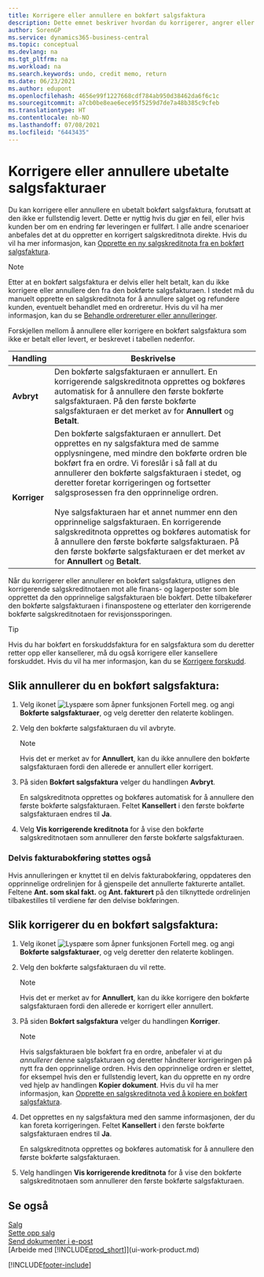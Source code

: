 ```yaml
---
title: Korrigere eller annullere en bokført salgsfaktura
description: Dette emnet beskriver hvordan du korrigerer, angrer eller annullerer en bokført salgsfaktura og utligner en salgskreditnota.
author: SorenGP
ms.service: dynamics365-business-central
ms.topic: conceptual
ms.devlang: na
ms.tgt_pltfrm: na
ms.workload: na
ms.search.keywords: undo, credit memo, return
ms.date: 06/23/2021
ms.author: edupont
ms.openlocfilehash: 4656e99f1227668cdf784ab950d38462da6f6c1c
ms.sourcegitcommit: a7cb0be8eae6ece95f5259d7de7a48b385c9cfeb
ms.translationtype: HT
ms.contentlocale: nb-NO
ms.lasthandoff: 07/08/2021
ms.locfileid: "6443435"
---
```

# <a name="correct-or-cancel-unpaid-sales-invoices"></a>Korrigere eller annullere ubetalte salgsfakturaer

Du kan korrigere eller annullere en ubetalt bokført salgsfaktura, forutsatt at den ikke er fullstendig levert. Dette er nyttig hvis du gjør en feil, eller hvis kunden ber om en endring før leveringen er fullført. I alle andre scenarioer anbefales det at du oppretter en korrigert salgskreditnota direkte. Hvis du vil ha mer informasjon, kan [Opprette en ny salgskreditnota fra en bokført salgsfaktura](sales-how-process-sales-returns-cancellations.md#to-create-a-sales-credit-memo-from-a-posted-sales-invoice).  

> [!NOTE]  
> Etter at en bokført salgsfaktura er delvis eller helt betalt, kan du ikke korrigere eller annullere den fra den bokførte salgsfakturaen. I stedet må du manuelt opprette en salgskreditnota for å annullere salget og refundere kunden, eventuelt behandlet med en ordreretur. Hvis du vil ha mer informasjon, kan du se [Behandle ordrereturer eller annulleringer](sales-how-process-sales-returns-cancellations.md).

Forskjellen mellom å annullere eller korrigere en bokført salgsfaktura som ikke er betalt eller levert, er beskrevet i tabellen nedenfor.

| Handling | Beskrivelse |
| --- | --- |
| **Avbryt** |Den bokførte salgsfakturaen er annullert. En korrigerende salgskreditnota opprettes og bokføres automatisk for å annullere den første bokførte salgsfakturaen. På den første bokførte salgsfakturaen er det merket av for **Annullert** og **Betalt**. |
| **Korriger** |Den bokførte salgsfakturaen er annullert. Det opprettes en ny salgsfaktura med de samme opplysningene, med mindre den bokførte ordren ble bokført fra en ordre. Vi foreslår i så fall at du annullerer den bokførte salgsfakturaen i stedet, og deretter foretar korrigeringen og fortsetter salgsprosessen fra den opprinnelige ordren. <br/><br/>Nye salgsfakturaen har et annet nummer enn den opprinnelige salgsfakturaen. En korrigerende salgskreditnota opprettes og bokføres automatisk for å annullere den første bokførte salgsfakturaen. På den første bokførte salgsfakturaen er det merket av for **Annullert** og **Betalt**. |

Når du korrigerer eller annullerer en bokført salgsfaktura, utlignes den korrigerende salgskreditnotaen mot alle finans- og lagerposter som ble opprettet da den opprinnelige salgsfakturaen ble bokført. Dette tilbakefører den bokførte salgsfakturaen i finanspostene og etterlater den korrigerende bokførte salgskreditnotaen for revisjonssporingen.  

> [!TIP]
> Hvis du har bokført en forskuddsfaktura for en salgsfaktura som du deretter retter opp eller kansellerer, må du også korrigere eller kansellere forskuddet. Hvis du vil ha mer informasjon, kan du se [Korrigere forskudd](finance-how-to-correct-prepayments.md).

## <a name="to-cancel-a-posted-sales-invoice"></a>Slik annullerer du en bokført salgsfaktura:

1. Velg ikonet ![Lyspære som åpner funksjonen Fortell meg.](media/ui-search/search_small.png "Fortell hva du vil gjøre") og angi **Bokførte salgsfakturaer**, og velg deretter den relaterte koblingen.  
2. Velg den bokførte salgsfakturaen du vil avbryte.

    > [!NOTE]  
    >   Hvis det er merket av for **Annullert**, kan du ikke annullere den bokførte salgsfakturaen fordi den allerede er annullert eller korrigert.
3. På siden **Bokført salgsfaktura** velger du handlingen **Avbryt**.

    En salgskreditnota opprettes og bokføres automatisk for å annullere den første bokførte salgsfakturaen. Feltet **Kansellert** i den første bokførte salgsfakturaen endres til **Ja**.
4. Velg **Vis korrigerende kreditnota** for å vise den bokførte salgskreditnotaen som annullerer den første bokførte salgsfakturaen.

### <a name="partial-invoice-posting-also-supported"></a>Delvis fakturabokføring støttes også

Hvis annulleringen er knyttet til en delvis fakturabokføring, oppdateres den opprinnelige ordrelinjen for å gjenspeile det annullerte fakturerte antallet. Feltene **Ant. som skal fakt.** og **Ant. fakturert** på den tilknyttede ordrelinjen tilbakestilles til verdiene før den delvise bokføringen.

## <a name="to-correct-a-posted-sales-invoice"></a>Slik korrigerer du en bokført salgsfaktura:

1. Velg ikonet ![Lyspære som åpner funksjonen Fortell meg.](media/ui-search/search_small.png "Fortell hva du vil gjøre") og angi **Bokførte salgsfakturaer**, og velg deretter den relaterte koblingen.  
2. Velg den bokførte salgsfakturaen du vil rette.

    > [!NOTE]  
    >   Hvis det er merket av for **Annullert**, kan du ikke korrigere den bokførte salgsfakturaen fordi den allerede er korrigert eller annullert.
3. På siden **Bokført salgsfaktura** velger du handlingen **Korriger**.  

    > [!NOTE]
    > Hvis salgsfakturaen ble bokført fra en ordre, anbefaler vi at du *annullerer* denne salgsfakturaen og deretter håndterer korrigeringen på nytt fra den opprinnelige ordren. Hvis den opprinnelige ordren er slettet, for eksempel hvis den er fullstendig levert, kan du opprette en ny ordre ved hjelp av handlingen **Kopier dokument**. Hvis du vil ha mer informasjon, kan [Opprette en salgskreditnota ved å kopiere en bokført salgsfaktura](sales-how-process-sales-returns-cancellations.md#to-create-a-sales-credit-memo-by-copying-a-posted-sales-invoice).
4. Det opprettes en ny salgsfaktura med den samme informasjonen, der du kan foreta korrigeringen. Feltet **Kansellert** i den første bokførte salgsfakturaen endres til **Ja**.

    En salgskreditnota opprettes og bokføres automatisk for å annullere den første bokførte salgsfakturaen.
5. Velg handlingen **Vis korrigerende kreditnota** for å vise den bokførte salgskreditnotaen som annullerer den første bokførte salgsfakturaen.

## <a name="see-also"></a>Se også

[Salg](sales-manage-sales.md)  
[Sette opp salg](sales-setup-sales.md)  
[Send dokumenter i e-post](ui-how-send-documents-email.md)  
[Arbeide med [!INCLUDE[prod_short](includes/prod_short.md)]](ui-work-product.md)


[!INCLUDE[footer-include](includes/footer-banner.md)]